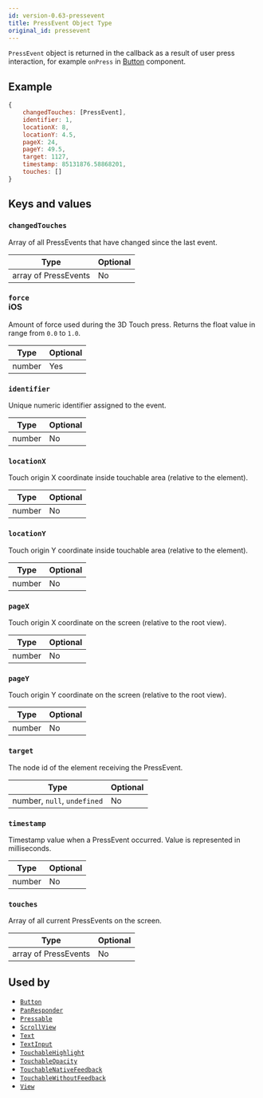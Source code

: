 ```yaml
---
id: version-0.63-pressevent
title: PressEvent Object Type
original_id: pressevent
---
```


`PressEvent` object is returned in the callback as a result of user press interaction, for example `onPress` in [Button](button) component.

## Example

```js
{
    changedTouches: [PressEvent],
    identifier: 1,
    locationX: 8,
    locationY: 4.5,
    pageX: 24,
    pageY: 49.5,
    target: 1127,
    timestamp: 85131876.58868201,
    touches: []
}
```

## Keys and values

### `changedTouches`

Array of all PressEvents that have changed since the last event.

| Type                 | Optional |
| -------------------- | -------- |
| array of PressEvents | No       |

### `force` <div class="label ios">iOS</div>

Amount of force used during the 3D Touch press. Returns the float value in range from `0.0` to `1.0`.

| Type   | Optional |
| ------ | -------- |
| number | Yes      |

### `identifier`

Unique numeric identifier assigned to the event.

| Type   | Optional |
| ------ | -------- |
| number | No       |

### `locationX`

Touch origin X coordinate inside touchable area (relative to the element).

| Type   | Optional |
| ------ | -------- |
| number | No       |

### `locationY`

Touch origin Y coordinate inside touchable area (relative to the element).

| Type   | Optional |
| ------ | -------- |
| number | No       |

### `pageX`

Touch origin X coordinate on the screen (relative to the root view).

| Type   | Optional |
| ------ | -------- |
| number | No       |

### `pageY`

Touch origin Y coordinate on the screen (relative to the root view).

| Type   | Optional |
| ------ | -------- |
| number | No       |

### `target`

The node id of the element receiving the PressEvent.

| Type                        | Optional |
| --------------------------- | -------- |
| number, `null`, `undefined` | No       |

### `timestamp`

Timestamp value when a PressEvent occurred. Value is represented in milliseconds.

| Type   | Optional |
| ------ | -------- |
| number | No       |

### `touches`

Array of all current PressEvents on the screen.

| Type                 | Optional |
| -------------------- | -------- |
| array of PressEvents | No       |

## Used by

- [`Button`](button)
- [`PanResponder`](panresponder)
- [`Pressable`](pressable)
- [`ScrollView`](scrollview)
- [`Text`](text)
- [`TextInput`](textinput)
- [`TouchableHighlight`](touchablenativefeedback)
- [`TouchableOpacity`](touchablewithoutfeedback)
- [`TouchableNativeFeedback`](touchablenativefeedback)
- [`TouchableWithoutFeedback`](touchablewithoutfeedback)
- [`View`](view)
